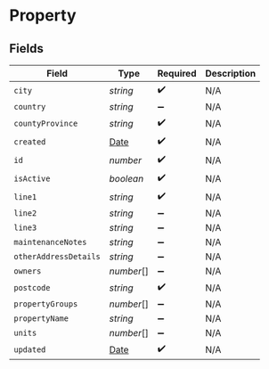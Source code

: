 # Property


## Fields

| Field                                                                                         | Type                                                                                          | Required                                                                                      | Description                                                                                   |
| --------------------------------------------------------------------------------------------- | --------------------------------------------------------------------------------------------- | --------------------------------------------------------------------------------------------- | --------------------------------------------------------------------------------------------- |
| `city`                                                                                        | *string*                                                                                      | :heavy_check_mark:                                                                            | N/A                                                                                           |
| `country`                                                                                     | *string*                                                                                      | :heavy_minus_sign:                                                                            | N/A                                                                                           |
| `countyProvince`                                                                              | *string*                                                                                      | :heavy_check_mark:                                                                            | N/A                                                                                           |
| `created`                                                                                     | [Date](https://developer.mozilla.org/en-US/docs/Web/JavaScript/Reference/Global_Objects/Date) | :heavy_check_mark:                                                                            | N/A                                                                                           |
| `id`                                                                                          | *number*                                                                                      | :heavy_check_mark:                                                                            | N/A                                                                                           |
| `isActive`                                                                                    | *boolean*                                                                                     | :heavy_check_mark:                                                                            | N/A                                                                                           |
| `line1`                                                                                       | *string*                                                                                      | :heavy_check_mark:                                                                            | N/A                                                                                           |
| `line2`                                                                                       | *string*                                                                                      | :heavy_minus_sign:                                                                            | N/A                                                                                           |
| `line3`                                                                                       | *string*                                                                                      | :heavy_minus_sign:                                                                            | N/A                                                                                           |
| `maintenanceNotes`                                                                            | *string*                                                                                      | :heavy_minus_sign:                                                                            | N/A                                                                                           |
| `otherAddressDetails`                                                                         | *string*                                                                                      | :heavy_minus_sign:                                                                            | N/A                                                                                           |
| `owners`                                                                                      | *number*[]                                                                                    | :heavy_minus_sign:                                                                            | N/A                                                                                           |
| `postcode`                                                                                    | *string*                                                                                      | :heavy_check_mark:                                                                            | N/A                                                                                           |
| `propertyGroups`                                                                              | *number*[]                                                                                    | :heavy_minus_sign:                                                                            | N/A                                                                                           |
| `propertyName`                                                                                | *string*                                                                                      | :heavy_minus_sign:                                                                            | N/A                                                                                           |
| `units`                                                                                       | *number*[]                                                                                    | :heavy_minus_sign:                                                                            | N/A                                                                                           |
| `updated`                                                                                     | [Date](https://developer.mozilla.org/en-US/docs/Web/JavaScript/Reference/Global_Objects/Date) | :heavy_check_mark:                                                                            | N/A                                                                                           |